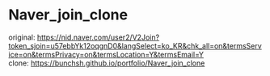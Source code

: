 # Naver_join_clone
original: https://nid.naver.com/user2/V2Join?token_sjoin=u57ebbYk12oqgnD0&langSelect=ko_KR&chk_all=on&termsService=on&termsPrivacy=on&termsLocation=Y&termsEmail=Y </br>
clone: https://bunchsh.github.io/portfolio/Naver_join_clone
